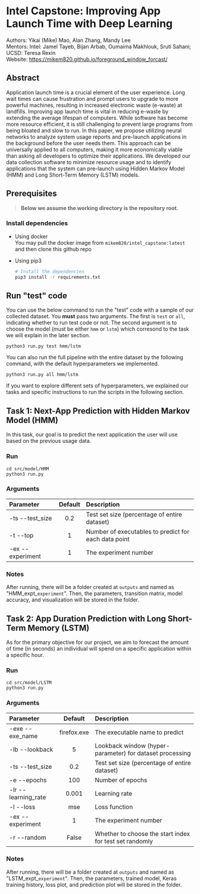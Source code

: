 # Intel Capstone: Improving App Launch Time with Deep Learning
Authors: Yikai (Mike) Mao, Alan Zhang, Mandy Lee \
Mentors: Intel: Jamel Tayeb, Bijan Arbab, Oumaima Makhlouk, Sruti Sahani; UCSD: Teresa Rexin \
Website: https://mikem820.github.io/foreground_window_forcast/

## Abstract
Application launch time is a crucial element of the user experience. Long wait times can cause frustration and prompt users to upgrade to more powerful machines, resulting in increased electronic waste (e-waste) at landfills. Improving app launch time is vital in reducing e-waste by extending the average lifespan of computers. While software has become more resource efficient, it is still challenging to prevent large programs from being bloated and slow to run. In this paper, we propose utilizing neural networks to analyze system usage reports and pre-launch applications in the background before the user needs them. This approach can be universally applied to all computers, making it more economically viable than asking all developers to optimize their applications. We developed our data collection software to minimize resource usage and to identify applications that the system can pre-launch using Hidden Markov Model (HMM) and Long Short-Term Memory (LSTM) models.

## Prerequisites

> __Below we assume the working directory is the repository root.__

### Install dependencies
- Using docker\
You may pull the docker image from `mikem820/intel_capstone:latest` and then clone this github repo
- Using pip3

  ```sh
  # Install the dependencies
  pip3 install -r requirements.txt
  ```

## Run "test" code
You can use the below command to run the "test" code with a sample of our collected dataset. You **must** pass two arguments. The first is `test` or `all`, indicating whether to run test code or not. The second argument is to choose the model (must be either `hmm` or `lstm`) which corresond to the task we will explain in the later section. 
```
python3 run.py test hmm/lstm
```
You can also run the full pipeline with the entire dataset by the following command, with the default hyperparameters we implemented.
```
python3 run.py all hmm/lstm
```
If you want to explore different sets of hyperparameters, we explained our tasks and specific instructions to run the scripts in the following section.

## Task 1: Next-App Prediction with Hidden Markov Model (HMM)
In this task, our goal is to predict the next application the user will use based on the previous usage data.
### Run
```
cd src/model/HMM
python3 run.py
```
### Arguments

| Parameter                 | Default       | Description   |	
| :------------------------ |:-------------:| :-------------|
| -ts --test_size 	       |	0.2	            |Test set size (percentage of entire dataset)
| -t --top  		       | 1	           | Number of executables to predict for each data point
| -ex  --experiment 	        | 1           | The experiment number

### Notes
After running, there will be a folder created at `outputs` and named as "HMM_expt_`experiment`". Then, the parameters, transition matrix, model accuracy, and visualization will be stored in the folder.

## Task 2: App Duration Prediction with Long Short-Term Memory (LSTM)
As for the primary objective for our project, we aim to forecast the amount of time (in seconds) an individual will spend on a specific application within a specific hour. 
### Run
```
cd src/model/LSTM
python3 run.py
```
### Arguments

| Parameter                 | Default       | Description   |	
| :------------------------ |:-------------:| :-------------|
| -exe --exe_name	       |	firefox.exe          |The executable name to predict
| -lb --lookback          | 5           |Lookback window (hyper-parameter) for dataset processing
| -ts --test_size 	       |	0.2	            |Test set size (percentage of entire dataset)
| -e --epochs 	       |	100	            |Number of epochs
| -lr --learning_rate  		       | 0.001	           | Learning rate
| -l --loss 		           | mse             | Loss function
| -ex  --experiment 	        | 1           | The experiment number
| -r  --random	        | False           | Whether to choose the start index for test set randomly

### Notes
After running, there will be a folder created at `outputs` and named as "LSTM_expt_`experiment`". Then, the parameters, trained model, Keras training history, loss plot, and prediction plot will be stored in the folder.
